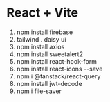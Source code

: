 # React + Vite

1. npm install firebase
2. tailwind . daisy ui
3. npm install axios
4. npm install sweetalert2
5. npm install react-hook-form
6. npm install react-icons --save
7. npm i @tanstack/react-query
8. npm install jwt-decode
9. npm i file-saver



